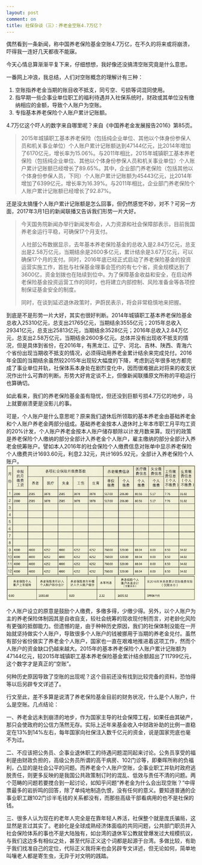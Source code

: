 ```yaml
---
layout: post
comment: on
title: 社保杂谈（三）：养老金空账4.7万亿？
---
```


偶然看到一条新闻，称中国养老保险基金空账4.7万亿，在不久的将来或将崩溃，吓得我一连好几天都夜不能寐。

<!--excerpt-->

今天心情总算渐渐平复下来，仔细想想，我好像还没搞清空账究竟是什么意思。

一番网上冲浪，我总结，人们对空账概念的理解计有三种：
1. 空账指养老金当期的账目收不抵支，同亏空、亏损等词混同使用。
2. 指早期一些企事业单位职工的福利待遇并入社保系统时，财政或其单位没有缴纳相应的金额，导致个人账户为空账。
3. 专指基本养老保险个人账户累计记账额。

4.7万亿这个吓人的数字来自哪里呢？来自《中国养老金发展报告2016》第85页。

> 2015年城镇职工基本养老保险（包括纯企业单位、其他以个体身份参保人员和机关事业单位）个人账户累计记账额达到47144亿元，比2014年增加了6170亿元，增长率为15.06%。与2011年相比，2015年城镇职工基本养老保险（包括纯企业单位、其他以个体身份参保人员和机关事业单位）个人账户累计记账额已经增长了89.65%。其中，企业部门养老保险（包括其他以个体身份参保人员，下同）个人账户累计记账额为45443亿元，比2014年增加了6399亿元，增长率为16.39%。与2011年相比，企业部门养老保险个人账户累计记账额已经增长了92.87%。

还是没太搞懂个人账户累计记账额是怎么回事，但仍然感觉不妙，对不？可另一方面，2017年3月1日的新闻联播又告诉我们形势一片大好。

> 今天国务院新闻办举行新闻发布会，人力资源和社会保障部表示，目前我国养老金运行平稳，可确保17个月支付。
> 
> 人社部公布数据显示，去年基本养老保险基金的总收入是2.84万亿元，总支出是2.58万亿元，当期结余是2600多亿元，累计结余是3.67万亿元，可以确保17个月的支付。同时，2016年底已经正式启动了养老保险基金的投资运营实施工作，首批与社保基金理事会签约的有七个省，资金规模达到了3600亿，资金划拨也在陆续到位中。为了保障基金收益和安全，在启动养老保险基金投资运营工作的同时，也将建立内部控制、风险准备金等各项控制保证基金安全的制度。
> 
> 同时，在谈到延迟退休政策时，尹蔚民表示，将会非常稳慎地来把握。

到底是不是形势一片大好，其实也很好判断。2014年城镇职工基本养老保险基金总收入25310亿元，总支出21765亿元，当期结余3555亿元；2015年总收入29341亿元，总支出25813亿元，当期结余3528亿元；2016年总收入2.84万亿元，总支出2.58万亿元，当期结余2600多亿元。总体并没有出现收不抵支的情况，但是具体到省份，在2016年，有黑龙江、辽宁、河北、吉林、陕西、青海六个省份出现当期收不抵支的情况，必须得动用养老金累计结余来完成兑付。2016年全国的当期结余虽然较2015年出现较大幅度的下降，考虑到近年很多地方都完成了事业单位并轨，社保体系本身处在剧烈变化中，因而很难据此对将来的收支状况作出什么可靠的判断。形势大好肯定谈不上，但像新闻联播原文所称的平稳运行也算确切。

如此看来，我们的养老保险基金虽有隐忧，但还没到巨额亏损4.7万亿的地步，马上就要崩溃更是没影儿的事。

可是，个人账户是什么意思呢？原来我们退休后所领取的基本养老金由基础养老金和个人账户养老金两部分组成。基础养老金按本人退休时上年本市职工月平均工资的20%计发，个人账户养老金按本人账户储存额除以计发月数来算。现行的政策是养老保险个人缴纳的部分全部计入养老金个人账户，雇主缴纳的部分全部计入养老金统筹账户。譬如本人2016年的社会保险个人缴费信息对账单中显示养老保险个人缴费共计1693.60元，利息2.32元，共计1695.92元，全部计入养老保险个人账户。
![社保对账单](/images/sistatement.png)

个人账户设立的原意是鼓励个人缴费，多缴多得，少缴少得。另外，以个人账户为主的养老保险体制因其是自收自支，较社会统筹的现收现付制而言，对老龄化风险有更强的抵御能力。但遗憾的是，由于种种历史原因，我们的社保体制没能在一开始就坚持做实个人账户，导致很多个人账户的钱被挪用于当期的养老金兑付。虽然有部分省份做实了养老金个人账户，国家也一直在艰难地推进着这项工作，然而个人账户的资金缺口仍越来越大。2015年的基本养老保险个人账户累计记账额为47144亿元，较2015年城镇职工基本养老保险基金累计结余额超出了11799亿元，这个数字才是真正的“空账”。

何种历史原因导致了空账的出现呢？这个目前还没有找到比较完备的资料，恐怕得等以后另辟专文详述了。

行文至此，差不多算是说清了养老保险基金目前的财务状况，什么是个人账户，什么是空账。几点结论：

一、养老金远未到崩溃的地步，作为国家主导的社会保障工程，如果任由其破产，那只会使政府的公信力荡然无存。实际上近年来基金收入中财政补助的比例一直稳定在13%到14%左右，每年国家向社保注入数千亿元的资金，说是国家兜底也毫不为过。

二、不应该把公务员、企事业退休职工的待遇问题混同起来讨论。公务员享受的福利是由财政负担的，高级公务员所谓的高干病房、102门诊等，即秦晖所称的负福利，凸显的是社会公平的问题。而养老金个人账户空账，企事业职工并轨时政府逃脱责任，则更多反映的是我国公共政策制订时的混乱、低效与责任不清的问题。两个范畴的问题若要搅合到一起讨论，如知乎问题“养老金为什么会出现空账？”中得票最多的岩折鸣的回答，除了单纯地制造仇恨，没有任何的意义。要知道普通的企事业职工跟102门诊半毛钱的关系都没有，而那些高级干部看病用的也不是社保的钱。

三、很多人认为现在的老年人完全是在靠年轻人养活，社保整个就是庞氏骗局，这显然是言过其实了。老龄化是全球成熟经济体面临的共同问题，公共部门职员并入社会保险体系的事也不是大陆独有，如台湾的退休军公教就曾爆发过大规模抗议，与我们这边多有相似之处，甚至代际正义这个词都是起源于台湾。多做比较，有助于我们找准自己的定位，代际正义我将来也会另辟专文详述，但无论如何，简单地叫嚷老人都是寄生虫，无异于对文明的践踏。
